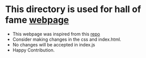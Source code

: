 # This directory is used for hall of fame [webpage](https://hvijaycse.github.io/HacktoberFest_2K19/Hall_of_fame) 

- This webpage was inspired from this [repo](https://github.com/Showndarya/Hacktoberfest)
- Consider making changes in the css and index.html.
- No changes will be accepted in index.js 
- Happy Contribution.
